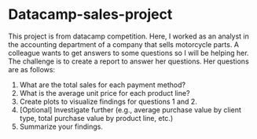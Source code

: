 # Datacamp-sales-project

This project is from datacamp competition. Here, I worked as an analyst in the accounting department of a company that sells motorcycle parts. A colleague wants to get answers to some questions so I will be helping her. The challenge is to create a report to answer her questions. Her questions are as follows:

1. What are the total sales for each payment method?
2. What is the average unit price for each product line?
3. Create plots to visualize findings for questions 1 and 2.
4. [Optional] Investigate further (e.g., average purchase value by client type, total purchase value by product line, etc.)
5. Summarize your findings.


